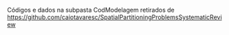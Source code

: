 Códigos e dados na subpasta CodModelagem retirados de https://github.com/caiotavaresc/SpatialPartitioningProblemsSystematicReview
